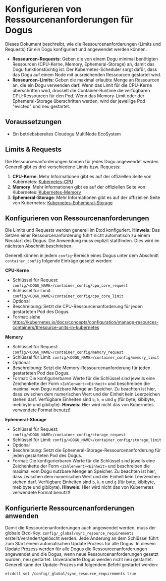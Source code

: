 # Konfigurieren von Ressourcenanforderungen für Dogus

Dieses Dokument beschreibt, wie die Ressourcenanforderungen (Limits und Requests) für ein Dogu konfiguriert und angewendet werden können.

 - **Ressourcen-Requests:** Geben die von einem Dogu minimal benötigten Ressourcen (CPU-Kerne, Memory, Ephemeral-Storage) an, damit das Dogu funktionstüchtig ist.
                            Der Kubernetes-Scheduler sorgt dafür, dass das Dogu auf einem Node mit ausreichenden Ressourcen gestartet wird.
 - **Ressourcen-Limits:** Geben die maximal erlaubte Menge an Ressourcen an, die ein Dogu verwenden darf.
                          Wenn das Limit für die CPU-Kerne überschritten wird, drosselt die Container-Runtime die verfügbaren CPU-Ressourcen für den Pod.
                          Wenn das Memory-Limit oder der Ephemeral-Storage überschritten werden, wird der jeweilige Pod "evicted" und neu gestartet.

## Voraussetzungen

* Ein betriebsbereites Cloudogu MultiNode EcoSystem

## Limits & Requests

Die Ressourcenanforderungen können für jedes Dogu angewendet werden.
Generell gibt es drei verschiedene Limits bzw. Requests:

1. **CPU-Kerne**: Mehr Informationen gibt es auf der offiziellen Seite von
   Kubernetes: [Kubernetes-CPU](https://kubernetes.io/docs/concepts/configuration/manage-resources-containers/#meaning-of-cpu)
2. **Memory**: Mehr Informationen gibt es auf der offiziellen Seite von
   Kubernetes: [Kubernetes-Memory](https://kubernetes.io/docs/concepts/configuration/manage-resources-containers/#meaning-of-memory)
3. **Ephemeral-Storage**: Mehr Informationen gibt es auf der offiziellen Seite von
   Kubernetes: [Kubernetes-Ephemeral-Storage](https://kubernetes.io/docs/concepts/configuration/manage-resources-containers/#local-ephemeral-storage)

## Konfigurieren von Ressourcenanforderungen

Die Limits und Requests werden generell im Etcd konfiguriert. **Hinweis:** Das Setzen einer Ressourcenanforderung führt nicht automatisch zu einem
Neustart des Dogus. Die Anwendung muss explizit stattfinden. Dies wird im nächsten Abschnitt beschrieben.

Generell können in jedem `config`-Bereich eines Dogus unter dem Abschnitt `container_config` folgende Einträge gesetzt werden:

**CPU-Kerne**

- Schlüssel für Request: `config/<DOGU_NAME>/container_config/cpu_core_request`
- Schlüssel für Limit: `config/<DOGU_NAME>/container_config/cpu_core_limit`
- Optional
- Beschreibung: Setzt die CPU-Ressourcenanforderung für jeden gestarteten Pod des Dogus.
- Format:
  siehe https://kubernetes.io/docs/concepts/configuration/manage-resources-containers/#resource-units-in-kubernetes

**Memory**

- Schlüssel für Request: `config/<DOGU_NAME>/container_config/memory_request`
- Schlüssel für Limit: `config/<DOGU_NAME>/container_config/memory_limit`
- Optional
- Beschreibung: Setzt die Memory-Ressourcenanforderung für jeden gestarteten Pod des Dogus.
- Format: Die konfigurierbaren Werte für die Schlüssel sind jeweils eine Zeichenkette der Form `<Zahlenwert><Einheit>` und beschreiben die maximal vom Dogu nutzbare Menge an Speicher.
  Zu beachten ist hier, dass zwischen dem numerischen Wert und der Einheit kein Leerzeichen stehen darf.
  Verfügbare Einheiten sind `b`, `k`, `m` und `g` (für byte, kibibyte, mebibyte und gibibyte). 
   **Hinweis:** Hier wird nicht das von Kubernetes verwendete Format benutzt!

**Ephemeral-Storage**

- Schlüssel für Request: `config/<DOGU_NAME>/container_config/storage_request`
- Schlüssel für Limit: `config/<DOGU_NAME>/container_config/storage_limit`
- Optional
- Beschreibung: Setzt die Ephemeral-Storage-Ressourcenanforderung für jeden gestarteten Pod des Dogus.
- Format: Die konfigurierbaren Werte für die Schlüssel sind jeweils eine Zeichenkette der Form `<Zahlenwert><Einheit>` und beschreiben die maximal vom Dogu nutzbare Menge an Speicher.
  Zu beachten ist hier, dass zwischen dem numerischen Wert und der Einheit kein Leerzeichen stehen darf.
  Verfügbare Einheiten sind `b`, `k`, `m` und `g` (für byte, kibibyte, mebibyte und gibibyte).
  **Hinweis:** Hier wird nicht das von Kubernetes verwendete Format benutzt!


## Konfigurierte Ressourcenanforderungen anwenden

Damit die Ressourcenanforderungen auch angewendet werden, muss der globale Etcd-Key: `config/_global/sync_resource_requirements`
erstellt/verändert/gelöscht werden. Jede Änderung an dem Schlüssel führt zum Start einem automatischen Update Prozess
für alle Dogus. In diesem Update Prozess werden für alle Dogus die Ressourcenanforderungen angewendet und die Dogus, wenn neue Ressourcenanforderungen
gesetzt wurden, neu gestartet. Unveränderte Dogus werden nicht neu gestartet. 
Generell kann der Update-Prozess mit folgendem Befehl gestartet werden:

```bash
etcdctl set /config/_global/sync_resource_requirements true
```
